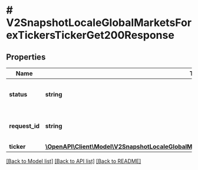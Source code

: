 # # V2SnapshotLocaleGlobalMarketsForexTickersTickerGet200Response

## Properties

Name | Type | Description | Notes
------------ | ------------- | ------------- | -------------
**status** | **string** | The status of this request&#39;s response. |
**request_id** | **string** | A request id assigned by the server. |
**ticker** | [**\OpenAPI\Client\Model\V2SnapshotLocaleGlobalMarketsForexTickersGet200ResponseAllOfTickersInner**](V2SnapshotLocaleGlobalMarketsForexTickersGet200ResponseAllOfTickersInner.md) |  | [optional]

[[Back to Model list]](../../README.md#models) [[Back to API list]](../../README.md#endpoints) [[Back to README]](../../README.md)
